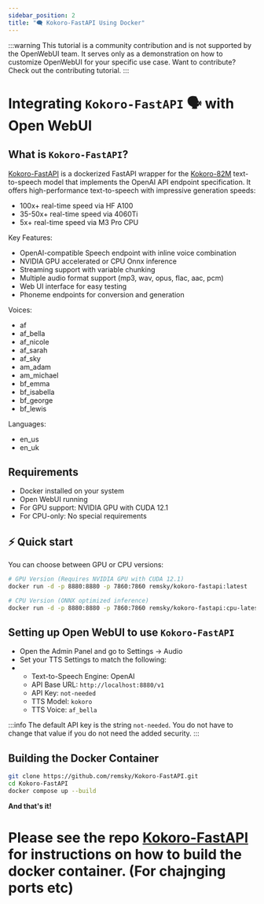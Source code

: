 ```yaml
---
sidebar_position: 2
title: "🗨️ Kokoro-FastAPI Using Docker"
---
```


:::warning
This tutorial is a community contribution and is not supported by the OpenWebUI team. It serves only as a demonstration on how to customize OpenWebUI for your specific use case. Want to contribute? Check out the contributing tutorial.
:::

# Integrating `Kokoro-FastAPI` 🗣️ with Open WebUI

## What is `Kokoro-FastAPI`?

[Kokoro-FastAPI](https://github.com/remsky/Kokoro-FastAPI) is a dockerized FastAPI wrapper for the [Kokoro-82M](https://huggingface.co/hexgrad/Kokoro-82M) text-to-speech model that implements the OpenAI API endpoint specification. It offers high-performance text-to-speech with impressive generation speeds:

- 100x+ real-time speed via HF A100
- 35-50x+ real-time speed via 4060Ti
- 5x+ real-time speed via M3 Pro CPU

Key Features:
- OpenAI-compatible Speech endpoint with inline voice combination
- NVIDIA GPU accelerated or CPU Onnx inference
- Streaming support with variable chunking
- Multiple audio format support (mp3, wav, opus, flac, aac, pcm)
- Web UI interface for easy testing
- Phoneme endpoints for conversion and generation

Voices:
 - af
 - af_bella
 - af_nicole
 - af_sarah
 - af_sky
 - am_adam
 - am_michael
 - bf_emma
 - bf_isabella
 - bf_george
 - bf_lewis

Languages:
 - en_us
 - en_uk

## Requirements

- Docker installed on your system
- Open WebUI running
- For GPU support: NVIDIA GPU with CUDA 12.1
- For CPU-only: No special requirements

## ⚡️ Quick start

You can choose between GPU or CPU versions:

```bash
# GPU Version (Requires NVIDIA GPU with CUDA 12.1)
docker run -d -p 8880:8880 -p 7860:7860 remsky/kokoro-fastapi:latest

# CPU Version (ONNX optimized inference)
docker run -d -p 8880:8880 -p 7860:7860 remsky/kokoro-fastapi:cpu-latest
```

## Setting up Open WebUI to use `Kokoro-FastAPI`

- Open the Admin Panel and go to Settings -> Audio
- Set your TTS Settings to match the following:
- - Text-to-Speech Engine: OpenAI
  - API Base URL: `http://localhost:8880/v1`
  - API Key: `not-needed`
  - TTS Model: `kokoro`
  - TTS Voice: `af_bella`



:::info
The default API key is the string `not-needed`. You do not have to change that value if you do not need the added security.
:::

## Building the Docker Container

```bash
git clone https://github.com/remsky/Kokoro-FastAPI.git
cd Kokoro-FastAPI
docker compose up --build
```

**And that's it!**

# Please see the repo [Kokoro-FastAPI](https://github.com/remsky/Kokoro-FastAPI) for instructions on how to build the docker container. (For chajnging ports etc)
